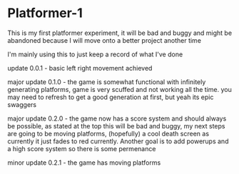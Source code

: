 # Platformer-1
This is my first platformer experiment, it will be bad and buggy and might be abandoned because I will move onto a better project another time

I'm mainly using this to just keep a record of what I've done

update 0.0.1 - basic left right movement achieved

major update 0.1.0 - the game is somewhat functional with infinitely generating platforms, game is very scuffed and not working all the time. you may need to refresh to get a good generation at first, but yeah its epic swaggers

major update 0.2.0 - the game now has a score system and should always be possible, as stated at the top this will be bad and buggy, my next steps are going to be moving platforms, (hopefully) a cool death screen as currently it just fades to red currently. Another goal is to add powerups and a high score system so there is some permenance

minor update 0.2.1 - the game has moving platforms